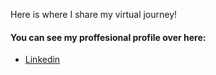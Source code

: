 Here is where I share my virtual journey!

#### You can see my proffesional profile over here:

- [Linkedin](https://www.linkedin.com/in/juan-between-the-codes/)
